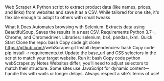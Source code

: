 Web Scraper
A Python script to extract product data (like names, prices, and links) from websites and save it as a CSV. While tailored for one site, it's flexible enough to adapt to others with small tweaks.

What It Does
Automates browsing with Selenium.
Extracts data using BeautifulSoup.
Saves the results in a neat CSV.
Requirements
Python 3.7+, Chrome, and Chromedriver.
Libraries: selenium, bs4, pandas, lxml.
Quick Start
Clone the repo:
bash
Copy code
git clone https://github.com/<your-username>/webScraper.git
Install dependencies:
bash
Copy code
pip install -r requirements.txt
Update the base_url and CSS selectors in the script to match your target website.
Run it:
bash
Copy code
python webScraper.py
Notes
Websites differ; you’ll need to adjust selectors to match their structure.
Some sites use JavaScript for dynamic content—handle this with waits or longer delays.
Always respect a site's terms of use!
